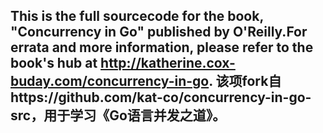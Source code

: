 ## This is the full sourcecode for the book, "Concurrency in Go" published by O'Reilly.For errata and more information, please refer to the book's hub at http://katherine.cox-buday.com/concurrency-in-go. 该项fork自https://github.com/kat-co/concurrency-in-go-src，用于学习《Go语言并发之道》。